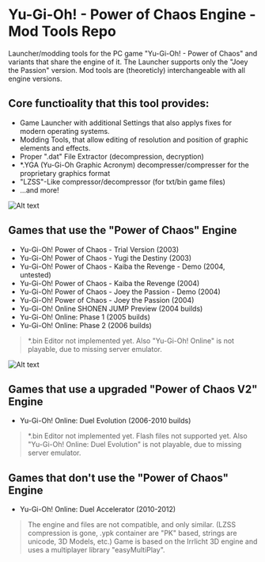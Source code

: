 # Yu-Gi-Oh! - Power of Chaos Engine - Mod Tools Repo
Launcher/modding tools for the PC game "Yu-Gi-Oh! - Power of Chaos" and variants that share the engine of it.
The Launcher supports only the "Joey the Passion" version.
Mod tools are (theoreticly) interchangeable with all engine versions.

## Core functioality that this tool provides:
* Game Launcher with additional Settings that also applys fixes for modern operating systems.
* Modding Tools, that allow editing of resolution and position of graphic elements and effects.
* Proper ".dat" File Extractor (decompression, decryption)
* *.YGA (Yu-Gi-Oh Graphic Acronym) decompresser/compresser for the proprietary graphics format
* "LZSS"-Like compressor/decompressor (for txt/bin game files)
* ...and more!

![Alt text](https://derplayer.neocities.org/repo/yugioh/01.jpg "Deck Editor Preview")

## Games that use the "Power of Chaos" Engine
* Yu-Gi-Oh! Power of Chaos - Trial Version (2003)
* Yu-Gi-Oh! Power of Chaos - Yugi the Destiny (2003)
* Yu-Gi-Oh! Power of Chaos - Kaiba the Revenge - Demo (2004, untested)
* Yu-Gi-Oh! Power of Chaos - Kaiba the Revenge (2004)
* Yu-Gi-Oh! Power of Chaos - Joey the Passion - Demo (2004)
* Yu-Gi-Oh! Power of Chaos - Joey the Passion (2004)
* Yu-Gi-Oh! Online SHONEN JUMP Preview (2004 builds)
* Yu-Gi-Oh! Online: Phase 1 (2005 builds)
* Yu-Gi-Oh! Online: Phase 2 (2006 builds)

> *.bin Editor not implemented yet.
> Also "Yu-Gi-Oh! Online" is not playable, due to missing server emulator.

![Alt text](https://derplayer.neocities.org/repo/yugioh/0a.png "YuGiOh Online Asset browser Preview")

## Games that use a upgraded "Power of Chaos V2" Engine
* Yu-Gi-Oh! Online: Duel Evolution (2006-2010 builds)

> *.bin Editor not implemented yet.
> Flash files not supported yet.
> Also "Yu-Gi-Oh! Online: Duel Evolution" is not playable, due to missing server emulator.

## Games that don't use the "Power of Chaos" Engine
* Yu-Gi-Oh! Online: Duel Accelerator (2010-2012)

> The engine and files are not compatible, and only similar. (LZSS compression is gone,
> .ypk container are "PK" based, strings are unicode, 3D Models, etc.)
> Game is based on the Irrlicht 3D engine and uses a multiplayer library "easyMultiPlay".